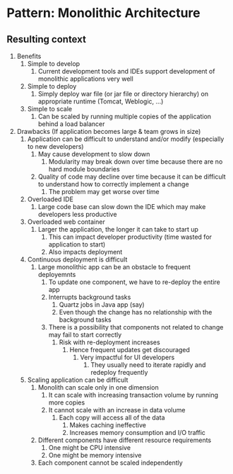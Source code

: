 # Pattern: Monolithic Architecture #
## Resulting context ##
1. Benefits
	1. Simple to develop
		1. Current development tools and IDEs support development of monolithic applications very well
	2. Simple to deploy
		1. Simply deploy war file (or jar file or directory hierarchy) on appropriate runtime (Tomcat, Weblogic, ...)
	3. Simple to scale
		1. Can be scaled by running multiple copies of the application behind a load balancer
3. Drawbacks (If application becomes large & team grows in size)
	1. Application can be difficult to understand and/or modify (especially to new developers)
		1. May cause development to slow down
			1. Modularity may break down over time because there are no hard module boundaries
		2. Quality of code may decline over time because it can be difficult to understand how to correctly implement a change
			1. The problem may get worse over time
	2. Overloaded IDE
		1. Large code base can slow down the IDE which may make developers less productive
	3. Overloaded web container
		1. Larger the application, the longer it can take to start up
			1. This can impact developer productivity (time wasted for application to start)
			2. Also impacts deployment
	4. Continuous deployment is difficult
		1. Large monolithic app can be an obstacle to frequent deployemnts
			1. To update one component, we have to re-deploy the entire app
			2. Interrupts background tasks
				1. Quartz jobs in Java app (say)
				2. Even though the change has no relationship with the background tasks
			3. There is a possibility that components not related to change may fail to start correctly
				1. Risk with re-deployment increases
					1. Hence frequent updates get discouraged
						1. Very impactful for UI developers
							1. They usually need to iterate rapidly and redeploy frequently
	5. Scaling application can be difficult
		1. Monolith can scale only in one dimension
			1. It can scale with increasing transaction volume by running more copies
			2. It cannot scale with an increase in data volume
				1. Each copy will access all of the data
					1. Makes caching ineffective
					2. Increases memory consumption and I/O traffic
		2. Different components have different resource requirements
			1. One might be CPU intensive
			2. One might be memory intensive
		3. Each component cannot be scaled independently
